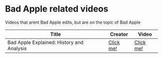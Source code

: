# Bad Apple related videos

Videos that arent Bad Apple edits, but are on the topic of Bad Apple

| Title             | Creator                     | Video                                        |
| ----------------- | --------------------------- | -------------------------------------------- |
| Bad Apple Explained: History and Analysis | [Click me!](https://www.youtube.com/channel/UCLLxy5P3iu6G3rxhQ9Icpxg)| [Click me!](https://www.youtube.com/watch?v=6QY4ekac1_Q) |